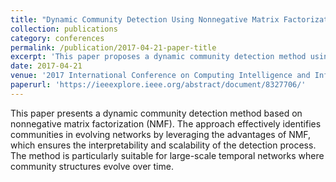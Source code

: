 ```yaml
---
title: "Dynamic Community Detection Using Nonnegative Matrix Factorization"
collection: publications
category: conferences
permalink: /publication/2017-04-21-paper-title
excerpt: 'This paper proposes a dynamic community detection method using nonnegative matrix factorization (NMF).'
date: 2017-04-21
venue: '2017 International Conference on Computing Intelligence and Information System (CIIS)'
paperurl: 'https://ieeexplore.ieee.org/abstract/document/8327706/'
---
```

This paper presents a dynamic community detection method based on nonnegative matrix factorization (NMF). The approach effectively identifies communities in evolving networks by leveraging the advantages of NMF, which ensures the interpretability and scalability of the detection process. The method is particularly suitable for large-scale temporal networks where community structures evolve over time.
